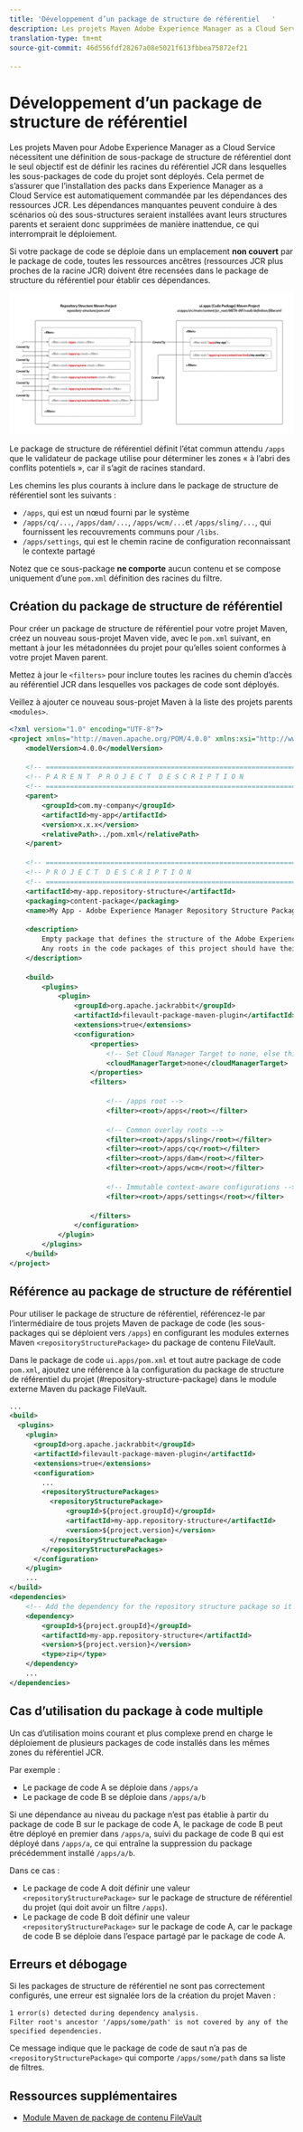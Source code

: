 ```yaml
---
title: 'Développement d’un package de structure de référentiel   '
description: Les projets Maven Adobe Experience Manager as a Cloud Service nécessitent une définition de sous-package de structure de référentiel dont le seul objectif est de définir les racines du référentiel JCR dans lesquelles les sous-packages de code du projet sont déployés.
translation-type: tm+mt
source-git-commit: 46d556fdf28267a08e5021f613fbbea75872ef21

---
```



# Développement d’un package de structure de référentiel

Les projets Maven pour Adobe Experience Manager as a Cloud Service nécessitent une définition de sous-package de structure de référentiel dont le seul objectif est de définir les racines du référentiel JCR dans lesquelles les sous-packages de code du projet sont déployés. Cela permet de s’assurer que l’installation des packs dans Experience Manager as a Cloud Service est automatiquement commandée par les dépendances des ressources JCR. Les dépendances manquantes peuvent conduire à des scénarios où des sous-structures seraient installées avant leurs structures parents et seraient donc supprimées de manière inattendue, ce qui interromprait le déploiement.

Si votre package de code se déploie dans un emplacement **non couvert** par le package de code, toutes les ressources ancêtres (ressources JCR plus proches de la racine JCR) doivent être recensées dans le package de structure du référentiel pour établir ces dépendances.

![Module de structure du référentiel](./assets/repository-structure-packages.png)

Le package de structure de référentiel définit l’état commun attendu `/apps` que le validateur de package utilise pour déterminer les zones « à l’abri des conflits potentiels », car il s’agit de racines standard.

Les chemins les plus courants à inclure dans le package de structure de référentiel sont les suivants :

+ `/apps`, qui est un nœud fourni par le système
+ `/apps/cq/...`, `/apps/dam/...`, `/apps/wcm/...`et `/apps/sling/...`, qui fournissent les recouvrements communs pour `/libs`.
+ `/apps/settings`, qui est le chemin racine de configuration reconnaissant le contexte partagé

Notez que ce sous-package **ne comporte** aucun contenu et se compose uniquement d’une `pom.xml` définition des racines du filtre.

## Création du package de structure de référentiel

Pour créer un package de structure de référentiel pour votre projet Maven, créez un nouveau sous-projet Maven vide, avec le `pom.xml` suivant, en mettant à jour les métadonnées du projet pour qu’elles soient conformes à votre projet Maven parent.

Mettez à jour le `<filters>` pour inclure toutes les racines du chemin d’accès au référentiel JCR dans lesquelles vos packages de code sont déployés.

Veillez à ajouter ce nouveau sous-projet Maven à la liste des projets parents `<modules>`.

```xml
<?xml version="1.0" encoding="UTF-8"?>
<project xmlns="http://maven.apache.org/POM/4.0.0" xmlns:xsi="http://www.w3.org/2001/XMLSchema-instance" xsi:schemaLocation="http://maven.apache.org/POM/4.0.0 http://maven.apache.org/maven-v4_0_0.xsd">
    <modelVersion>4.0.0</modelVersion>

    <!-- ====================================================================== -->
    <!-- P A R E N T  P R O J E C T  D E S C R I P T I O N                      -->
    <!-- ====================================================================== -->
    <parent>
        <groupId>com.my-company</groupId>
        <artifactId>my-app</artifactId>
        <version>x.x.x</version>
        <relativePath>../pom.xml</relativePath>
    </parent>

    <!-- ====================================================================== -->
    <!-- P R O J E C T  D E S C R I P T I O N                                   -->
    <!-- ====================================================================== -->
    <artifactId>my-app.repository-structure</artifactId>
    <packaging>content-package</packaging>
    <name>My App - Adobe Experience Manager Repository Structure Package</name>

    <description>
        Empty package that defines the structure of the Adobe Experience Manager repository the code packages in this project deploy into.
        Any roots in the code packages of this project should have their parent enumerated in the filters list below.
    </description>

    <build>
        <plugins>
            <plugin>
                <groupId>org.apache.jackrabbit</groupId>
                <artifactId>filevault-package-maven-plugin</artifactId>
                <extensions>true</extensions>
                <configuration>
                    <properties>
                        <!-- Set Cloud Manager Target to none, else this package will be deployed and remove all defined filter roots -->
                        <cloudManagerTarget>none</cloudManagerTarget>
                    </properties>
                    <filters>

                        <!-- /apps root -->
                        <filter><root>/apps</root></filter>

                        <!-- Common overlay roots -->
                        <filter><root>/apps/sling</root></filter>
                        <filter><root>/apps/cq</root></filter>
                        <filter><root>/apps/dam</root></filter>
                        <filter><root>/apps/wcm</root></filter>

                        <!-- Immutable context-aware configurations -->
                        <filter><root>/apps/settings</root></filter>

                    </filters>
                </configuration>
            </plugin>
        </plugins>
    </build>
</project>
```

## Référence au package de structure de référentiel

Pour utiliser le package de structure de référentiel, référencez-le par l’intermédiaire de tous projets Maven de package de code (les sous-packages qui se déploient vers `/apps`) en configurant les modules externes Maven `<repositoryStructurePackage>` du package de contenu FileVault.

Dans le package de code `ui.apps/pom.xml` et tout autre package de code `pom.xml`, ajoutez une référence à la configuration du package de structure de référentiel du projet (#repository-structure-package) dans le module externe Maven du package FileVault.

```xml
...
<build>
  <plugins>
    <plugin>
      <groupId>org.apache.jackrabbit</groupId>
      <artifactId>filevault-package-maven-plugin</artifactId>
      <extensions>true</extensions>
      <configuration>
        ...
        <repositoryStructurePackages>
          <repositoryStructurePackage>
              <groupId>${project.groupId}</groupId>
              <artifactId>my-app.repository-structure</artifactId>
              <version>${project.version}</version>
          </repositoryStructurePackage>
        </repositoryStructurePackages>
      </configuration>
    </plugin>
    ...
</build>
<dependencies>
    <!-- Add the dependency for the repository structure package so it resolves -->
    <dependency>
        <groupId>${project.groupId}</groupId>
        <artifactId>my-app.repository-structure</artifactId>
        <version>${project.version}</version>
        <type>zip</type>
    </dependency>
    ...
</dependencies>
```

## Cas d’utilisation du package à code multiple

Un cas d’utilisation moins courant et plus complexe prend en charge le déploiement de plusieurs packages de code installés dans les mêmes zones du référentiel JCR.

Par exemple :

+ Le package de code A se déploie dans `/apps/a`
+ Le package de code B se déploie dans `/apps/a/b`

Si une dépendance au niveau du package n’est pas établie à partir du package de code B sur le package de code A, le package de code B peut être déployé en premier dans `/apps/a`, suivi du package de code B qui est déployé dans `/apps/a`, ce qui entraîne la suppression du package précédemment installé `/apps/a/b`.

Dans ce cas :

+ Le package de code A doit définir une valeur `<repositoryStructurePackage>` sur le package de structure de référentiel du projet (qui doit avoir un filtre `/apps`).
+ Le package de code B doit définir une valeur `<repositoryStructurePackage>` sur le package de code A, car le package de code B se déploie dans l’espace partagé par le package de code A.

## Erreurs et débogage

Si les packages de structure de référentiel ne sont pas correctement configurés, une erreur est signalée lors de la création du projet Maven :

```
1 error(s) detected during dependency analysis.
Filter root's ancestor '/apps/some/path' is not covered by any of the specified dependencies.
```

Ce message indique que le package de code de saut n’a pas de `<repositoryStructurePackage>` qui comporte `/apps/some/path` dans sa liste de filtres.

## Ressources supplémentaires

+ [Module Maven de package de contenu FileVault](http://jackrabbit.apache.org/filevault-package-maven-plugin/)
